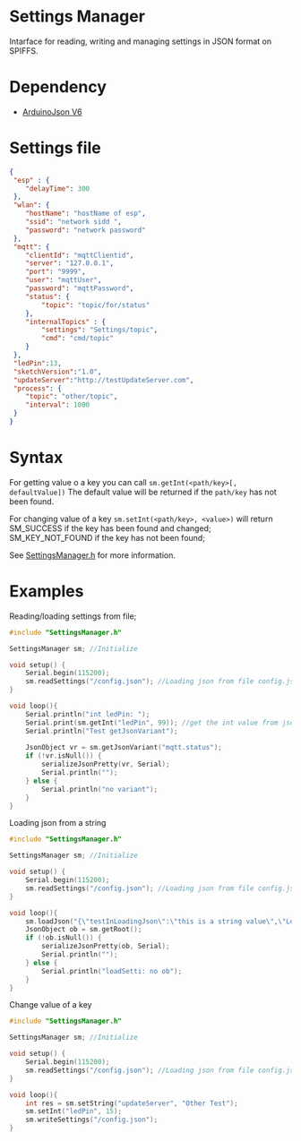 # Settings Manager

Intarface for reading, writing and managing settings in JSON format on SPIFFS.
# Dependency 
- [ArduinoJson V6](https://arduinojson.org/v6/api/jsonobject/)

# Settings file
```json
{
 "esp" : {
	"delayTime": 300
 },
 "wlan": {
	"hostName": "hostName of esp",
	"ssid": "network sidd ",
	"password": "network password"
 },
 "mqtt": {
	"clientId": "mqttClientid",
	"server": "127.0.0.1",
	"port": "9999",
	"user": "mqttUser",
	"password": "mqttPassword",
	"status": {
		"topic": "topic/for/status"
	},
	"internalTopics" : {
		"settings": "Settings/topic",
		"cmd": "cmd/topic"
	}
 },
 "ledPin":13,
 "sketchVersion":"1.0",
 "updateServer":"http://testUpdateServer.com",
 "process": {
	"topic": "other/topic",
	"interval": 1000
 }
}
```

# Syntax
For getting value o a key you can call ``` sm.getInt(<path/key>[, defaultValue]) ``` The default value will be returned if the ```path/key``` has not been found.

For changing value of a key ``` sm.setInt(<path/key>, <value>) ``` will return SM_SUCCESS if the key has been found and changed; SM_KEY_NOT_FOUND if the key has not been found;

See [SettingsManager.h](https://github.com/SergiuToporjinschi/settingsmanager/blob/master/src/SettingsManager.h) for more information.

# Examples
Reading/loading settings from file;
```Cpp
#include "SettingsManager.h"

SettingsManager sm; //Initialize

void setup() {
    Serial.begin(115200);
    sm.readSettings("/config.json"); //Loading json from file config.json
}

void loop(){
    Serial.println("int ledPin: "); 
    Serial.print(sm.getInt("ledPin", 99)); //get the int value from json root
    Serial.println("Test getJsonVariant");
    
    JsonObject vr = sm.getJsonVariant("mqtt.status");
    if (!vr.isNull()) {
        serializeJsonPretty(vr, Serial);
        Serial.println("");
    } else {
        Serial.println("no variant");
    }
}
```

Loading json from a string
```Cpp
#include "SettingsManager.h"

SettingsManager sm; //Initialize

void setup() {
    Serial.begin(115200);
    sm.readSettings("/config.json"); //Loading json from file config.json
}

void loop(){
    sm.loadJson("{\"testInLoadingJson\":\"this is a string value\",\"Level1\":{\"Level2Key\":12,\"Level2Test\":true,\"Level3\":{\"float\":23.5}}}");
    JsonObject ob = sm.getRoot();
    if (!ob.isNull()) {
        serializeJsonPretty(ob, Serial);
        Serial.println("");
    } else {
        Serial.println("loadSetti: no ob");
    }
}
```

Change value of a key
```Cpp
#include "SettingsManager.h"

SettingsManager sm; //Initialize

void setup() {
    Serial.begin(115200);
    sm.readSettings("/config.json"); //Loading json from file config.json
}

void loop(){
    int res = sm.setString("updateServer", "Other Test");
    sm.setInt("ledPin", 15);
    sm.writeSettings("/config.json");
}
```
